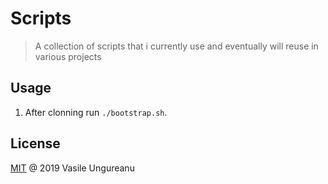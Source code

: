# Scripts

> A collection of scripts that i currently use and eventually will reuse in various projects

## Usage

1. After clonning run `./bootstrap.sh`.

License
-------

[MIT](LICENSE) @ 2019 Vasile Ungureanu
